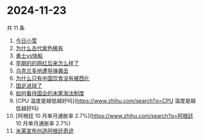 # 2024-11-23

共 11 条

<!-- BEGIN ZHIHUSEARCH -->
<!-- 最后更新时间 Sat Nov 23 2024 07:22:03 GMT+0800 (China Standard Time) -->
1. [今日小雪](https://www.zhihu.com/search?q=今日小雪)
1. [为什么古代紫色稀有](https://www.zhihu.com/search?q=为什么古代紫色稀有)
1. [勇士vs快船](https://www.zhihu.com/search?q=勇士vs快船)
1. [早期的的网红后来怎么样了](https://www.zhihu.com/search?q=早期的的网红后来怎么样了)
1. [乌克兰多地遭导弹袭击](https://www.zhihu.com/search?q=乌克兰多地遭导弹袭击)
1. [为什么只有中国饮食没有被西化](https://www.zhihu.com/search?q=为什么只有中国饮食没有被西化)
1. [国足进球了](https://www.zhihu.com/search?q=国足进球了)
1. [如何看待国企的末尾淘汰制度](https://www.zhihu.com/search?q=如何看待国企的末尾淘汰制度)
1. [CPU 温度是越低越好吗](https://www.zhihu.com/search?q=CPU 温度是越低越好吗)
1. [阿根廷 10 月单月通胀率 2.7%](https://www.zhihu.com/search?q=阿根廷 10 月单月通胀率 2.7%)
1. [米莱宣布创造阿根廷奇迹](https://www.zhihu.com/search?q=米莱宣布创造阿根廷奇迹)
<!-- END ZHIHUSEARCH -->
